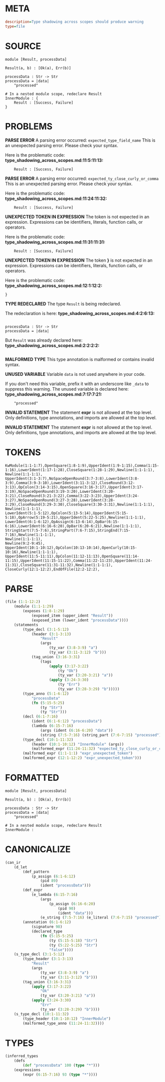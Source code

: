 # META
~~~ini
description=Type shadowing across scopes should produce warning
type=file
~~~
# SOURCE
~~~roc
module [Result, processData]

Result(a, b) : [Ok(a), Err(b)]

processData : Str -> Str
processData = |data|
    "processed"

# In a nested module scope, redeclare Result
InnerModule : {
    Result : [Success, Failure]
}
~~~
# PROBLEMS
**PARSE ERROR**
A parsing error occurred: `expected_type_field_name`
This is an unexpected parsing error. Please check your syntax.

Here is the problematic code:
**type_shadowing_across_scopes.md:11:5:11:13:**
```roc
    Result : [Success, Failure]
```


**PARSE ERROR**
A parsing error occurred: `expected_ty_close_curly_or_comma`
This is an unexpected parsing error. Please check your syntax.

Here is the problematic code:
**type_shadowing_across_scopes.md:11:24:11:32:**
```roc
    Result : [Success, Failure]
```


**UNEXPECTED TOKEN IN EXPRESSION**
The token  is not expected in an expression.
Expressions can be identifiers, literals, function calls, or operators.

Here is the problematic code:
**type_shadowing_across_scopes.md:11:31:11:31:**
```roc
    Result : [Success, Failure]
```


**UNEXPECTED TOKEN IN EXPRESSION**
The token **}** is not expected in an expression.
Expressions can be identifiers, literals, function calls, or operators.

Here is the problematic code:
**type_shadowing_across_scopes.md:12:1:12:2:**
```roc
}
```


**TYPE REDECLARED**
The type ``Result`` is being redeclared.

The redeclaration is here:
**type_shadowing_across_scopes.md:4:2:6:13:**
```roc

processData : Str -> Str
processData = |data|
```

But ``Result`` was already declared here:
**type_shadowing_across_scopes.md:2:2:2:2:**
```roc

```


**MALFORMED TYPE**
This type annotation is malformed or contains invalid syntax.

**UNUSED VARIABLE**
Variable ``data`` is not used anywhere in your code.

If you don't need this variable, prefix it with an underscore like `_data` to suppress this warning.
The unused variable is declared here:
**type_shadowing_across_scopes.md:7:17:7:21:**
```roc
    "processed"
```


**INVALID STATEMENT**
The statement **expr** is not allowed at the top level.
Only definitions, type annotations, and imports are allowed at the top level.

**INVALID STATEMENT**
The statement **expr** is not allowed at the top level.
Only definitions, type annotations, and imports are allowed at the top level.

# TOKENS
~~~zig
KwModule(1:1-1:7),OpenSquare(1:8-1:9),UpperIdent(1:9-1:15),Comma(1:15-1:16),LowerIdent(1:17-1:28),CloseSquare(1:28-1:29),Newline(1:1-1:1),
Newline(1:1-1:1),
UpperIdent(3:1-3:7),NoSpaceOpenRound(3:7-3:8),LowerIdent(3:8-3:9),Comma(3:9-3:10),LowerIdent(3:11-3:12),CloseRound(3:12-3:13),OpColon(3:14-3:15),OpenSquare(3:16-3:17),UpperIdent(3:17-3:19),NoSpaceOpenRound(3:19-3:20),LowerIdent(3:20-3:21),CloseRound(3:21-3:22),Comma(3:22-3:23),UpperIdent(3:24-3:27),NoSpaceOpenRound(3:27-3:28),LowerIdent(3:28-3:29),CloseRound(3:29-3:30),CloseSquare(3:30-3:31),Newline(1:1-1:1),
Newline(1:1-1:1),
LowerIdent(5:1-5:12),OpColon(5:13-5:14),UpperIdent(5:15-5:18),OpArrow(5:19-5:21),UpperIdent(5:22-5:25),Newline(1:1-1:1),
LowerIdent(6:1-6:12),OpAssign(6:13-6:14),OpBar(6:15-6:16),LowerIdent(6:16-6:20),OpBar(6:20-6:21),Newline(1:1-1:1),
StringStart(7:5-7:6),StringPart(7:6-7:15),StringEnd(7:15-7:16),Newline(1:1-1:1),
Newline(1:1-1:1),
Newline(9:2-9:45),
UpperIdent(10:1-10:12),OpColon(10:13-10:14),OpenCurly(10:15-10:16),Newline(1:1-1:1),
UpperIdent(11:5-11:11),OpColon(11:12-11:13),OpenSquare(11:14-11:15),UpperIdent(11:15-11:22),Comma(11:22-11:23),UpperIdent(11:24-11:31),CloseSquare(11:31-11:32),Newline(1:1-1:1),
CloseCurly(12:1-12:2),EndOfFile(12:2-12:2),
~~~
# PARSE
~~~clojure
(file (1:1-12:2)
	(module (1:1-1:29)
		(exposes (1:8-1:29)
			(exposed_item (upper_ident "Result"))
			(exposed_item (lower_ident "processData"))))
	(statements
		(type_decl (3:1-5:12)
			(header (3:1-3:13)
				"Result"
				(args
					(ty_var (3:8-3:9) "a")
					(ty_var (3:11-3:12) "b")))
			(tag_union (3:16-3:31)
				(tags
					(apply (3:17-3:22)
						(ty "Ok")
						(ty_var (3:20-3:21) "a"))
					(apply (3:24-3:30)
						(ty "Err")
						(ty_var (3:28-3:29) "b")))))
		(type_anno (5:1-6:12)
			"processData"
			(fn (5:15-5:25)
				(ty "Str")
				(ty "Str")))
		(decl (6:1-7:16)
			(ident (6:1-6:12) "processData")
			(lambda (6:15-7:16)
				(args (ident (6:16-6:20) "data"))
				(string (7:5-7:16) (string_part (7:6-7:15) "processed"))))
		(type_decl (10:1-11:32)
			(header (10:1-10:12) "InnerModule" (args))
			(malformed_expr (11:24-11:32) "expected_ty_close_curly_or_comma"))
		(malformed_expr (1:1-1:1) "expr_unexpected_token")
		(malformed_expr (12:1-12:2) "expr_unexpected_token")))
~~~
# FORMATTED
~~~roc
module [Result, processData]

Result(a, b) : [Ok(a), Err(b)]

processData : Str -> Str
processData = |data|
	"processed"

# In a nested module scope, redeclare Result
InnerModule : 

~~~
# CANONICALIZE
~~~clojure
(can_ir
	(d_let
		(def_pattern
			(p_assign (6:1-6:12)
				(pid 89)
				(ident "processData")))
		(def_expr
			(e_lambda (6:15-7:16)
				(args
					(p_assign (6:16-6:20)
						(pid 90)
						(ident "data")))
				(e_string (7:5-7:16) (e_literal (7:6-7:15) "processed"))))
		(annotation (6:1-6:12)
			(signature 98)
			(declared_type
				(fn (5:15-5:25)
					(ty (5:15-5:18) "Str")
					(ty (5:22-5:25) "Str")
					"false"))))
	(s_type_decl (3:1-5:12)
		(type_header (3:1-3:13)
			"Result"
			(args
				(ty_var (3:8-3:9) "a")
				(ty_var (3:11-3:12) "b")))
		(tag_union (3:16-3:31)
			(apply (3:17-3:22)
				"Ok"
				(ty_var (3:20-3:21) "a"))
			(apply (3:24-3:30)
				"Err"
				(ty_var (3:28-3:29) "b"))))
	(s_type_decl (10:1-11:32)
		(type_header (10:1-10:12) "InnerModule")
		(malformed_type_anno (11:24-11:32))))
~~~
# TYPES
~~~clojure
(inferred_types
	(defs
		(def "processData" 100 (type "*")))
	(expressions
		(expr (6:15-7:16) 93 (type "*"))))
~~~